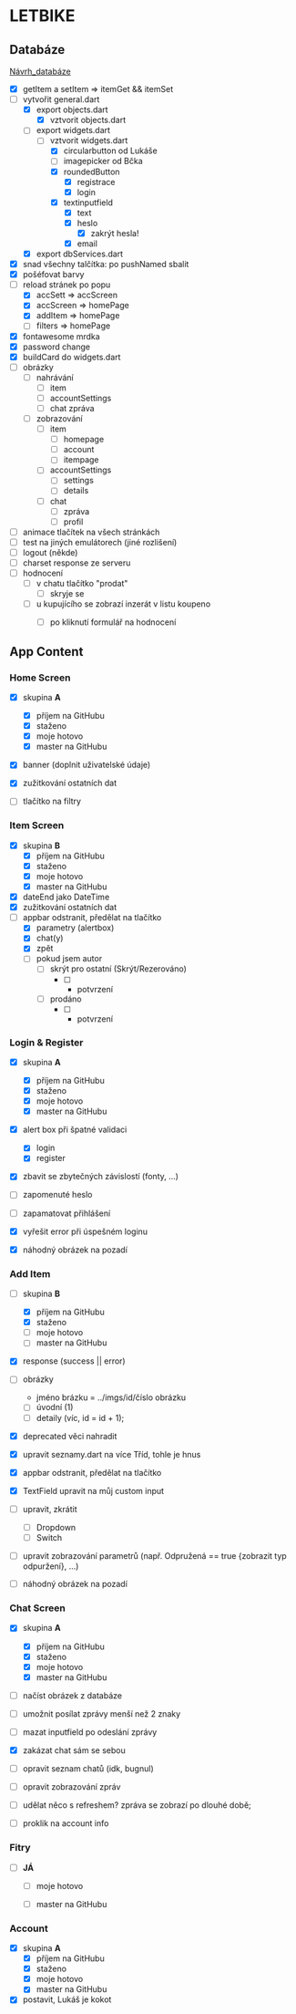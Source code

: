 # LETBIKE

## Databáze

[Návrh_databáze](https://dbdiagram.io/d/603a99cdfcdcb6230b21cb94)

- [x] getItem a setItem => itemGet && itemSet
- [ ] vytvořit general.dart
    - [x] export objects.dart
        - [x] vztvorit objects.dart
    - [ ] export widgets.dart
        - [ ] vztvorit widgets.dart
            - [x] circularbutton od Lukáše
            - [ ] imagepicker od Bčka
            - [x] roundedButton
                - [x] registrace
                - [x] login
            - [x] textinputfield
                - [x] text
                - [x] heslo
                    - [x] zakrýt hesla!
                - [x] email
    - [x] export dbServices.dart
- [x] snad všechny talčítka: po pushNamed sbalit
- [x] pošéfovat barvy
- [ ] reload stránek po popu
    - [x] accSett => accScreen
    - [x] accScreen => homePage
    - [x] addItem => homePage
    - [ ] filters => homePage
- [x] fontawesome mrdka
- [x] password change
- [x] buildCard do widgets.dart
- [ ] obrázky
    - [ ] nahrávání
        - [ ] item
        - [ ] accountSettings
        - [ ] chat zpráva
    - [ ] zobrazování
        - [ ] item
            - [ ] homepage
            - [ ] account
            - [ ] itempage
        - [ ] accountSettings
            - [ ] settings
            - [ ] details
        - [ ] chat
            - [ ] zpráva
            - [ ] profil
- [ ] animace tlačítek na všech stránkách
- [ ] test na jiných emulátorech (jiné rozlišení)
- [ ] logout (někde)
- [ ] charset response ze serveru
- [ ] hodnocení
    - [ ] v chatu tlačítko "prodat"
        - [ ] skryje se
    - [ ] u kupujícího se zobrazí inzerát v listu koupeno
        - [ ] po kliknutí formulář na hodnocení  


## App Content


### Home Screen

- [x] skupina __A__
    - [x] příjem na GitHubu
    - [x] staženo
    - [x] moje hotovo
    - [x] master na GitHubu
- [x] banner (doplnit uživatelské údaje)
- [x] zužitkování ostatních dat
- [ ] tlačítko na filtry


### Item Screen

- [x] skupina __B__
    - [x] příjem na GitHubu
    - [x] staženo
    - [x] moje hotovo
    - [x] master na GitHubu
- [x] dateEnd jako DateTime
- [x] zužitkování ostatních dat
- [ ] appbar odstranit, předělat na tlačítko
    - [x] parametry (alertbox)
    - [x] chat(y)
    - [x] zpět
    - [ ] pokud jsem autor
        - [ ] skrýt pro ostatní (Skrýt/Rezerováno)
            - [ ] + potvrzení
        - [ ] prodáno
            - [ ] + potvrzení


### Login & Register

- [x] skupina __A__
    - [x] příjem na GitHubu
    - [x] staženo
    - [x] moje hotovo
    - [x] master na GitHubu
- [x] alert box při špatné validaci
    - [x] login
    - [x] register
- [x] zbavit se zbytečných závislostí (fonty, ...)
- [ ] zapomenuté heslo
- [ ] zapamatovat přihlášení
- [x] vyřešit error při úspešném loginu
- [x] náhodný obrázek na pozadí


### Add Item

- [ ] skupina __B__
    - [x] příjem na GitHubu
    - [x] staženo
    - [ ] moje hotovo
    - [ ] master na GitHubu
- [x] response (success || error)
- [ ] obrázky
    * jméno brázku = ../imgs/id/číslo obrázku
    - [ ] úvodní (1)
    - [ ] detaily (víc, id = id + 1);
- [x] deprecated věci nahradit
- [x] upravit seznamy.dart na více Tříd, tohle je hnus
- [x] appbar odstranit, předělat na tlačítko
- [x] TextField upravit na můj custom input
- [ ] upravit, zkrátit
    - [ ] Dropdown
    - [ ] Switch
- [ ] upravit zobrazování parametrů (např. Odpružená == true {zobrazit typ odpuržení}, ...)
- [ ] náhodný obrázek na pozadí


### Chat Screen

- [x] skupina __A__
    - [x] příjem na GitHubu
    - [x] staženo
    - [x] moje hotovo
    - [x] master na GitHubu
- [ ] načíst obrázek z databáze
- [ ] umožnit posílat zprávy menší než 2 znaky
- [ ] mazat inputfield po odeslání zprávy
- [x] zakázat chat sám se sebou
- [ ] opravit seznam chatů (idk, bugnul)
- [ ] opravit zobrazování zpráv
- [ ] udělat něco s refreshem? zpráva se zobrazí po dlouhé době;
- [ ] proklik na account info


### Fitry

- [ ] __JÁ__
    - [ ] moje hotovo
    - [ ] master na GitHubu


### Account

- [x] skupina __A__
    - [x] příjem na GitHubu
    - [x] staženo
    - [x] moje hotovo
    - [x] master na GitHubu
- [x] postavit, Lukáš je kokot